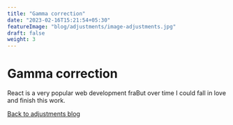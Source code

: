 ```yaml
---
title: "Gamma correction"
date: "2023-02-16T15:21:54+05:30"
featureImage: "blog/adjustments/image-adjustments.jpg"
draft: false
weight: 3
---
```


# Gamma correction

React is a very popular web development fraBut over time I could fall in love and finish this work.

[Back to adjustments blog](/blog/adjustments)
